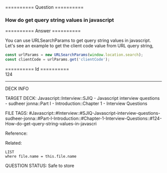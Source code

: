 ========== Question ==========  

### How do get query string values in javascript  

========== Answer ==========  

You can use URLSearchParams to get query string values in javascript. Let's see
an example to get the client code value from URL query string,

```javascript
const urlParams = new URLSearchParams(window.location.search);
const clientCode = urlParams.get('clientCode');
```

========== Id ==========  
124

---

DECK INFO

TARGET DECK: Javascript::Interview::SJIQ - Javascript interview questions - sudheer jonna::Part I - Introduction::Chapter 1 - Interview Questions

FILE TAGS: #Javascript::#Interview::#SJIQ-Javascript-interview-questions-sudheer-jonna::#Part-I-Introduction::#Chapter-1-Interview-Questions::#124-How-do-get-query-string-values-in-javascri

Reference:

Related:

```dataview
LIST
where file.name = this.file.name
```

QUESTION STATUS: Safe to store
